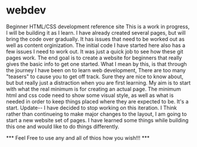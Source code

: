 # webdev
Beginner HTML/CSS development reference site 
This is a work in progress, I will be building it as I learn.
I have already created several pages, but will bring the code over gradually. It has issues that need to be worked out as well as content orginization. 
The initial code I have started here also has a few issues I need to work out.
It was just a quick job to see how these git pages work. 
The end goal is to create a website for beginners that really gives the basic info to get one started.
What I mean by this, is that through the journey I have been on to learn web development, There are too many "teasers" to cause you to get off track. Sure they are nice to know about, but but really just a distraction when you are first learning.
My aim is to start with what the real minimum is for creating an actual page. The minimum html and css code need to show some visual style, as well as what is needed in order to keep things placed where they are expected to be.
It's a start.
Update-- I have decided to stop working on this iteration. I Think rather than continueing to make major changes to the layout, I am going to start a new website set of pages. I have learned some things while building this one and would like to do things differently.

*** Feel Free to use any and all of thios how you wish!!! ***
